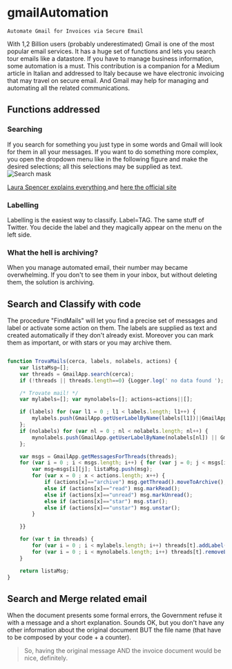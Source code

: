 # gmailAutomation
```Automate Gmail for Invoices via Secure Email```

With 1,2 Billion users (probably underestimated) Gmail is one of the most popular email services. It has a huge set of functions and lets you search tour emails like a datastore.
If you have to manage business information, some automation is a must. This contribution is a companion for a Medium article in Italian and addressed to Italy because we have electronic invoicing that may travel on secure email.
And Gmail may help for managing and automating all the related communications.

## Functions addressed

### Searching
If you search for something you just type in some words and Gmail will look for them in all your messages.
If you want to do something more complex, you open the dropdown menu like in the following figure and make the desired selections; 
all this selections may be supplied as text.   
![Search mask](https://cms-assets.tutsplus.com/uploads/users/988/posts/27445/image/Gmail-search(1).jpg)

[Laura Spencer explains everything ](https://business.tutsplus.com/tutorials/how-to-search-your-emails-in-gmail--cms-27445) and  [here the official site](https://support.google.com/mail/answer/7190?hl=en)

### Labelling
Labelling is the easiest way to classify. Label=TAG. The same stuff of Twitter. You decide the label and they magically appear on the menu on the left side. 

### What the hell is archiving?
When you manage automated email, their number may became overwhelming. If you don't to see them in your inbox, but without deleting them, the solution is archiving.

## Search and Classify with code
The procedure "FindMails" will let you find a precise set of messages and label or activate some action on them. The labels are supplied as text and created automatically if they don't already exist. 
Moreover you can mark them as important, or with stars or you may archive them.

```javascript

function TrovaMails(cerca, labels, nolabels, actions) {
    var listaMsg=[];
    var threads = GmailApp.search(cerca);
    if (!threads || threads.length==0) {Logger.log(' no data found '); return []; }

    /* Trovate mail! */
    var mylabels=[]; var mynolabels=[]; actions=actions||[];

    if (labels) for (var l1 = 0 ; l1 < labels.length; l1++) {
        mylabels.push(GmailApp.getUserLabelByName(labels[l1])||GmailApp.createLabel(labels[l1])) ;
    };
    if (nolabels) for (var nl = 0 ; nl < nolabels.length; nl++) {
        mynolabels.push(GmailApp.getUserLabelByName(nolabels[nl]) || GmailApp.createLabel(nolabels[nl])) ;
    };

    var msgs = GmailApp.getMessagesForThreads(threads);
    for (var i = 0 ; i < msgs.length; i++) { for (var j = 0; j < msgs[i].length; j++) {
        var msg=msgs[i][j]; listaMsg.push(msg);
        for (var x = 0 ; x < actions.length; x++) {
            if (actions[x]=="archive") msg.getThread().moveToArchive();
            else if (actions[x]=="read") msg.markRead();
            else if (actions[x]=="unread") msg.markUnread();
            else if (actions[x]=="star") msg.star();
            else if (actions[x]=="unstar") msg.unstar();
        }

    }}

    for (var t in threads) {
        for (var i = 0 ; i < mylabels.length; i++) threads[t].addLabel(mylabels[i]);
        for (var i = 0 ; i < mynolabels.length; i++) threads[t].removeLabel(mynolabels[i]);
    }

    return listaMsg;
}
```
## Search and Merge related email
When the document presents some formal errors, the Government refuse it with a message and a short explanation.
Sounds OK, but you don't have any other information about the original document BUT the file name (that have to be composed by your code + a counter).
> So, having the original message AND the invoice document would be nice, definitely.
